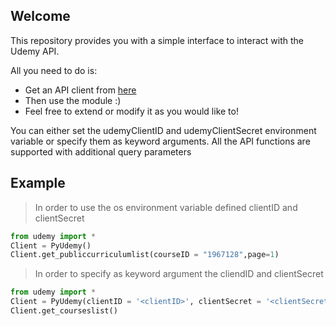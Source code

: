 ## Welcome

This repository provides you with a simple interface to interact with the Udemy API.

All you need to do is:
 - Get an API client from [here](https://www.udemy.com/user/edit-api-clients/)
 - Then use the module :)
 - Feel free to extend or modify it as you would like to!

You can either set the udemyClientID and udemyClientSecret environment variable or specify them as keyword arguments.
All the API functions are supported with additional query parameters 

## Example
> In order to use the os environment variable defined clientID and clientSecret
```python
from udemy import *
Client = PyUdemy()
Client.get_publiccurriculumlist(courseID = "1967128",page=1)
```
> In order to specify as keyword argument the cliendID and clientSecret
```python
from udemy import *
Client = PyUdemy(clientID = '<clientID>', clientSecret = '<clientSecret>')
Client.get_courseslist()
```
